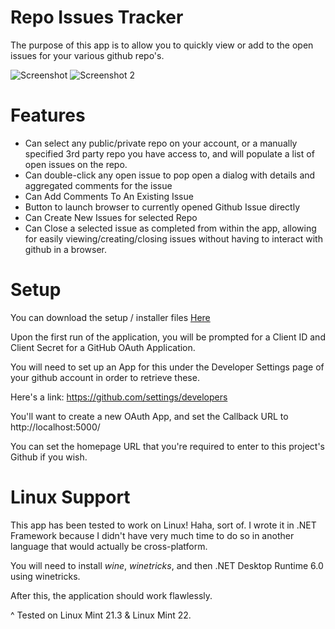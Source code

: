 # Repo Issues Tracker
 The purpose of this app is to allow you to quickly view or add to the open issues for your various github repo's. 
 
 ![Screenshot](https://i.imgur.com/5lFzJUr.png)
 ![Screenshot 2](https://i.imgur.com/whQsepg.png)
 
 # Features
 * Can select any public/private repo on your account, or a manually specified 3rd party repo you have access to, and will populate a list of open issues on the repo.
 * Can double-click any open issue to pop open a dialog with details and aggregated comments for the issue
 * Can Add Comments To An Existing Issue
 * Button to launch browser to currently opened Github Issue directly
 * Can Create New Issues for selected Repo
 * Can Close a selected issue as completed from within the app, allowing for easily viewing/creating/closing issues without having to interact with github in a browser.
 
 # Setup
 
 You can download the setup / installer files [Here](Releases/)
 
 Upon the first run of the application, you will be prompted for a Client ID and Client Secret for a GitHub OAuth Application. 
 
 You will need to set up an App for this under the Developer Settings page of your github account in order to retrieve these. 
 
 Here's a link: https://github.com/settings/developers
 
 You'll want to create a new OAuth App, and set the Callback URL to http://localhost:5000/ 
 
 You can set the homepage URL that you're required to enter to this project's Github if you wish.

# Linux Support

This app has been tested to work on Linux! Haha, sort of. I wrote it in .NET Framework because I didn't have very much time to do so in another language that would actually be cross-platform.

You will need to install *wine*, *winetricks*, and then .NET Desktop Runtime 6.0 using winetricks. 

After this, the application should work flawlessly.

^ Tested on Linux Mint 21.3 & Linux Mint 22.